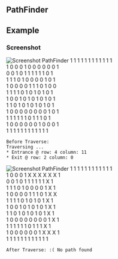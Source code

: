 ## PathFinder

## Example
### Screenshot

![Screenshot PathFinder](https://goo.gl/photos/MsZyfphPatf7j76g6 "screenshot PathFinder")
1  1  1  1  1  1  1  1  1  1  1  1  
1  0  0  0  1  0  0  0  0  0  0  1  
0  0  1  0  1  1  1  1  1  1  0  1  
1  1  1  0  1  0  0  0  0  1  0  1  
1  0  0  0  0  1  1  1  0  1  0  0  
1  1  1  1  0  1  0  1  0  1  0  1  
1  0  0  1  0  1  0  1  0  1  0  1  
1  1  0  1  0  1  0  1  0  1  0  1  
1  0  0  0  0  0  0  0  0  1  0  1  
1  1  1  1  1  1  0  1  1  1  0  1  
1  0  0  0  0  0  0  1  0  0  0  1  
1  1  1  1  1  1  1  1  1  1  1  1  

```
Before Traverse:
Traversing ...
* Entrance @ row: 4 column: 11 
* Exit @ row: 2 column: 0 
```
![Screenshot PathFinder](http://url/screenshot-appname-ios.png "screenshot PathFinder") 
1  1  1  1  1  1  1  1  1  1  1  1  
1  0  0  0  1  X  X  X  X  X  X  1  
0  0  1  0  1  1  1  1  1  1  X  1  
1  1  1  0  1  0  0  0  0  1  X  1  
1  0  0  0  0  1  1  1  0  1  X  X  
1  1  1  1  0  1  0  1  0  1  X  1  
1  0  0  1  0  1  0  1  0  1  X  1  
1  1  0  1  0  1  0  1  0  1  X  1  
1  0  0  0  0  0  0  0  0  1  X  1  
1  1  1  1  1  1  0  1  1  1  X  1  
1  0  0  0  0  0  0  1  X  X  X  1  
1  1  1  1  1  1  1  1  1  1  1  1  
```
After Traverse: :( No path found
```